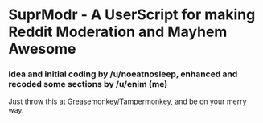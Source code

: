 # SuprModr -  A UserScript for making Reddit Moderation and Mayhem Awesome
### Idea and initial coding by /u/noeatnosleep, enhanced and recoded some sections by /u/enim (me)


Just throw this at Greasemonkey/Tampermonkey, and be on your merry way.

